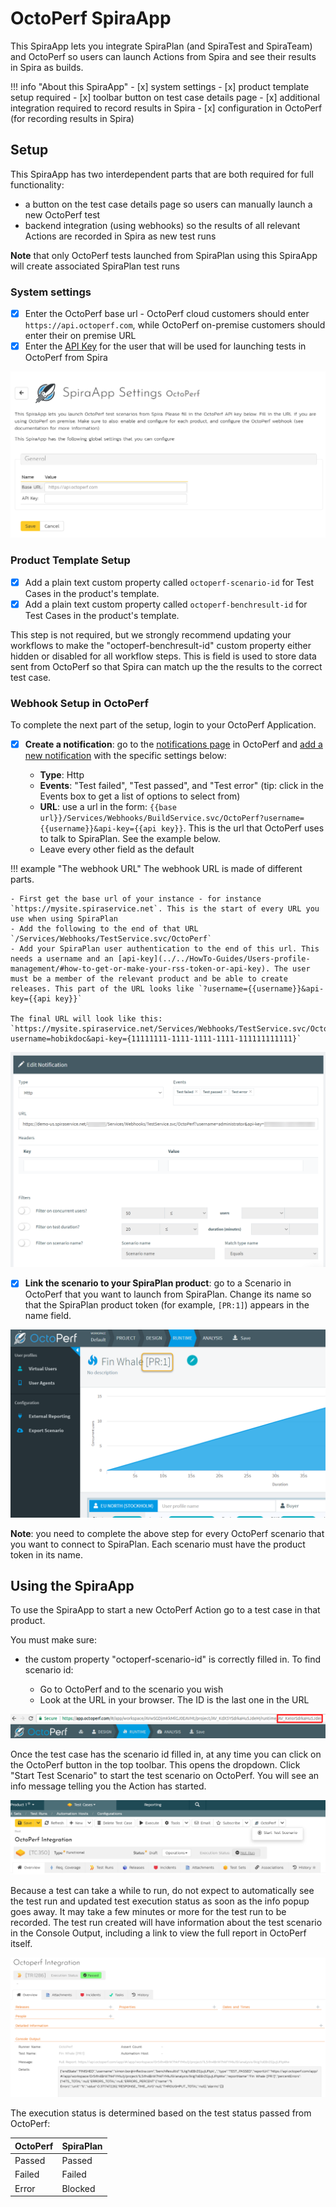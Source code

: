 # OctoPerf SpiraApp

This SpiraApp lets you integrate SpiraPlan (and SpiraTest and SpiraTeam) and OctoPerf so users can launch Actions from Spira and see their results in Spira as builds.

!!! info "About this SpiraApp"
    - [x] system settings
    - [x] product template setup required
    - [x] toolbar button on test case details page
    - [x] additional integration required to record results in Spira
    - [x] configuration in OctoPerf (for recording results in Spira)

## Setup
This SpiraApp has two interdependent parts that are both required for full functionality:

- a button on the test case details page so users can manually launch a new OctoPerf test 
- backend integration (using webhooks) so the results of all relevant Actions are recorded in Spira as new test runs

**Note** that only OctoPerf tests launched from SpiraPlan using this SpiraApp will create associated SpiraPlan test runs

### System settings
- [x] Enter the OctoPerf base url - OctoPerf cloud customers should enter `https://api.octoperf.com`, while OctoPerf on-premise customers should enter their on premise URL
- [x] Enter the [API Key](https://doc.octoperf.com/account/profile/#apikey) for the user that will be used for launching tests in OctoPerf from Spira

![system settings page](img/octoperf-system-settings.png)

### Product Template Setup
- [x] Add a plain text custom property called `octoperf-scenario-id` for Test Cases in the product's template.
- [x] Add a plain text custom property called `octoperf-benchresult-id` for Test Cases in the product's template.

This step is not required, but we strongly recommend updating your workflows to make the "octoperf-benchresult-id" custom property either hidden or disabled for all workflow steps. This is field is used to store data sent from OctoPerf so that Spira can match up the the results to the correct test case.

### Webhook Setup in OctoPerf
To complete the next part of the setup, login to your OctoPerf Application.

- [x] **Create a notification**: go to the [notifications page](https://doc.octoperf.com/notifications/) in OctoPerf and [add a new notification](https://doc.octoperf.com/notifications/#add-or-edit-a-notification) with the specific settings below:

    - **Type**: Http
    - **Events**: "Test failed", "Test passed", and "Test error" (tip: click in the Events box to get a list of options to select from)
    - **URL**: use a url in the form: `{{base url}}/Services/Webhooks/BuildService.svc/OctoPerf?username={{username}}&api-key={{api key}}`. This is the url that OctoPerf uses to talk to SpiraPlan. See the example below.
    - Leave every other field as the default

!!! example "The webhook URL"
    The webhook URL is made of different parts.

    - First get the base url of your instance - for instance `https://mysite.spiraservice.net`. This is the start of every URL you use when using SpiraPlan
    - Add the following to the end of that URL `/Services/Webhooks/TestService.svc/OctoPerf`
    - Add your SpiraPlan user authentication to the end of this url. This needs a username and an [api-key](../../HowTo-Guides/Users-profile-management/#how-to-get-or-make-your-rss-token-or-api-key). The user must be a member of the relevant product and be able to create releases. This part of the URL looks like `?username={{username}}&api-key={{api key}}`

    The final URL will look like this: `https://mysite.spiraservice.net/Services/Webhooks/TestService.svc/OctoPerf?username=hobikdoc&api-key={11111111-1111-1111-1111-111111111111}`

![OctoPerf notification](img/octoperf-notification.png)

- [x] **Link the scenario to your SpiraPlan product**: go to a Scenario in OctoPerf that you want to launch from SpiraPlan. Change its name so that the SpiraPlan product token (for example, `[PR:1]`) appears in the name field. 

![OctoPerf scenario name](img/octoperf-scenario-name.png)

**Note**: you need to complete the above step for every OctoPerf scenario that you want to connect to SpiraPlan. Each scenario must have the product token in its name.

## Using the SpiraApp
To use the SpiraApp to start a new OctoPerf Action go to a test case in that product. 

You must make sure:

- the custom property "octoperf-scenario-id" is correctly filled in. To find scenario id:

    - Go to OctoPerf and to the scenario you wish
    - Look at the URL in your browser. The ID is the last one in the URL

![OctoPerf Scenario ID is in the URL](img/octoperf-scenario-in-url.png)

Once the test case has the scenario id filled in, at any time you can click on the OctoPerf button in the top toolbar. This opens the dropdown. Click "Start Test Scenario" to start the test scenario on OctoPerf. You will see an info message telling you the Action has started. 

![test case details page](img/octoperf-testcase-details.png)

Because a test can take a while to run, do not expect to automatically see the test run and updated test execution status as soon as the info popup goes away. It may take a few minutes or more for the test run to be recorded. The test run created will have information about the test scenario in the Console Output, including a link to view the full report in OctoPerf itself.

![test run](img/octoperf-test-run.png)

The execution status is determined based on the test status passed from OctoPerf:

| OctoPerf | SpiraPlan |
|----------|-----------|
| Passed   | Passed    |
| Failed   | Failed    |
| Error    | Blocked   |

